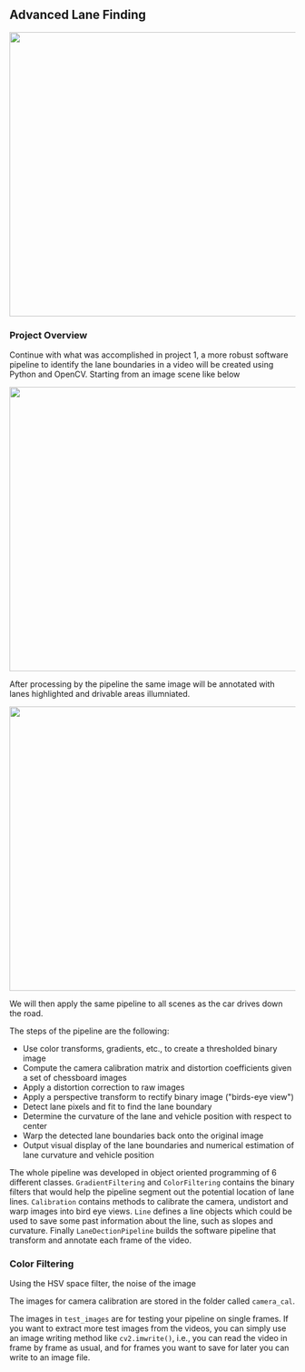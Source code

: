 ## Advanced Lane Finding

<img src="examples/lane_detection.gif" width="800" height="500">

### Project Overview

Continue with what was accomplished in project 1, a more robust software pipeline to identify the lane boundaries in a video will be created using Python and OpenCV. Starting from an image scene like below

<img src="ouput_images/original_img.jpg" width="800" height="500">

After processing by the pipeline the same image will be annotated with lanes highlighted and drivable areas illumniated.

<img src="ouput_images/annotated_scene.jpg" width="800" height="500">

We will then apply the same pipeline to all scenes as the car drives down the road.


The  steps of the pipeline are the following:

* Use color transforms, gradients, etc., to create a thresholded binary image
* Compute the camera calibration matrix and distortion coefficients given a set of chessboard images
* Apply a distortion correction to raw images
* Apply a perspective transform to rectify binary image ("birds-eye view")
* Detect lane pixels and fit to find the lane boundary
* Determine the curvature of the lane and vehicle position with respect to center
* Warp the detected lane boundaries back onto the original image
* Output visual display of the lane boundaries and numerical estimation of lane curvature and vehicle position

The whole pipeline was developed in object oriented programming of 6 different classes. `GradientFiltering` and `ColorFiltering` contains the binary filters that would help the pipeline segment out the potential location of lane lines. `Calibration` contains methods to calibrate the camera, undistort and warp images into bird eye views. `Line` defines a line objects which could be used to save some past information about the line, such as slopes and curvature. Finally `LaneDectionPipeline` builds the software pipeline that transform and annotate each frame of the video.

### Color Filtering

Using the HSV space filter, the noise of the image 

The images for camera calibration are stored in the folder called `camera_cal`.  

The images in `test_images` are for testing your pipeline on single frames.  If you want to extract more test images from the videos, you can simply use an image writing method like `cv2.imwrite()`, i.e., you can read the video in frame by frame as usual, and for frames you want to save for later you can write to an image file.  
 

